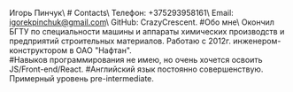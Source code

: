 Игорь Пинчук\ # Contacts\ Телефон: +375293958161\ Email: igorekpinchuk@gmail.com\ GitHub: CrazyCrescent.
#Обо мне\ Окончил БГТУ по специальности машины и аппараты химических производств и предприятий строительных материалов. Работаю с 2012г. инженером-конструктором в ОАО "Нафтан".  
#Навыков программирования не имею, но очень хочется освоить JS/Front-end/React.
#Английский язык постоянно совершенствую. Примерный уровень pre-intermediate.



